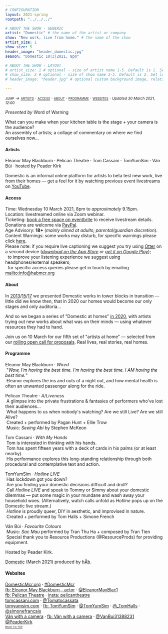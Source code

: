 ```yaml
---
# CONFIGURATION
layout: 2021-spring
rootpath: "../../../"

# ABOUT THE SHOW - GENERIC
artist: "Domestic" # the name of the artist or company
show: "New work, live from home." # the name of the show
artist_size: 1
show_size: 5
header_image: "header_domestic.jpg"  
season: "Domestic 10|3|2021, 8pm"

# ABOUT THE SHOW - LAYOUT
# artist_size: 1 # optional - size of artist name 1-5. Default is 1. Set longer names to lower values
# show_size: 2 # optional - size of show name 2-5. Default is 2. Set longer names to lower values
# header_image: "header.jpg" # optional custom background image, relative to current page

---
```

<span style='font-variant: small-caps'>jump → [artists](/current/2021-domestic/march/#artists) · [access](/current/2021-domestic/march/#access) · [about](/current/2021-domestic/march/#about) · [programme](/current/2021-domestic/march/#programme) · [websites](/current/2021-domestic/march/#websites)</span> · <small>*Updated 30 March 2021, 12:00*</small>     
        
*Presented by* Word of Warning        
         
What can you make when your kitchen table is the stage + your camera is the audience?<br>An assembly of artists; a collage of commentary on where we find ourselves now…     
         
#### Artists       
Eleanor May Blackburn · Pelican Theatre · Tom Cassani · TomYumSim · Vân Bùi · hosted by Peader Kirk        
        
Domestic is an informal online platform for artists to beta test new work, live from their homes — get a feel for it by watching previous event livestreams on <a href="http://youtube.com/playlist?list=PLHmxKLx8cM6BDQVxWcVUAIZapNVroOJWj" target="_blank">YouTube</a>.        
         
#### Access            
Time: Wednesday 10 March 2021, 8pm to *approximately* 9.15pm.<br>Location: livestreamed online via Zoom webinar.<br>Ticketing: <a href="http://eventbrite.co.uk/e/domestic-registration-143739676241" target="_blank">book a free space on eventbrite</a> to receive livestream details.<br>Donations are welcome via <a href="http://paypal.me/warnmcr" target="_blank">PayPal</a>.<br>Age Advisory: **18+** (*mainly aimed at adults; parental/guardian discretion*).<br>Content Warnings: some works may disturb, for specific warnings please click [here](/warnings).<br>Please note: if you require live captioning we suggest you try using <a href="http://otter.ai/starter-guide?article=generateNotes" target="_blank">Otter</a> on a second device (*<a href="http://itunes.apple.com/us/app/otter-voice-notes/id1276437113" target="_blank">download on the App Store</a> or <a href="http://play.google.com/store/apps/details?id=com.aisense.otter" target="_blank">get it on Google Play</a>*);<br>&nbsp;&nbsp;to improve your listening experience we suggest using headphones/external speakers;<br>&nbsp;&nbsp;for specific access queries please get in touch by emailing <mailto:info@habmcr.org>         
          
#### About         
In [2013](/archive/2013-domestic)/[15](/archive/2015-domestic)/[17](/archive/2017-autumnwinter/pritchard) we presented Domestic works in tower blocks in transition — little did we know then, that in 2020 our homes would become our only stages and only auditoria…        
        
And so we began a series of "Domestic at homes" [in 2020](/archive/2020-domestic), with artists trying out new works about what was on their minds — using whatever resources they had to hand.         
        
Join us on 10 March for our fifth set of "artists at home" — selected from our <a href="http://domesticmcr.posthaven.com" target="_blank">rolling open call for proposals</a>. Real lives, real stories, real homes.          
        
#### Programme         
Eleanor May Blackburn · *Wired*<br>&nbsp;"*Wow, I'm having the best time. I'm having the best time. I AM having the best time.*"<br>&nbsp;Eleanor explores the ins and outs of a night out, and how mental health is often an unwanted passenger along for the ride.          
        
Pelican Theatre · *A/Liveness*<br>&nbsp;A glimpse into the private frustrations & fantasies of performers who've lost their audiences…<br>&nbsp;What happens to us when nobody's watching? Are we still Live? Are we still Alive?<br>&nbsp;Created + performed by Pagan Hunt + Ellie Trow<br>&nbsp;Music: *Seeing Abi* by Stephen McKeon        
       
Tom Cassani · *With My Hands*<br>&nbsp;Tom is interested in thinking with his hands.<br>&nbsp;Tom has spent fifteen years with a deck of cards in his palms (or at least nearby).<br>&nbsp;His performance explores this long-standing relationship through both procedural and contemplative text and action.         
        
TomYumSim · *Hotline LIVE*<br>&nbsp;Has lockdown got you down?<br>&nbsp;Are you finding your domestic decisions difficult and droll?<br>&nbsp;Call *Hotline LIVE* and speak to Tommy or Simmy about your domestic dilemmas — put some magic in your mundane and wash away your household woes. (Alternatively, watch calls unfold as *Hotline* pops up on the Domestic live stream.)<br>&nbsp;*Hotline* is proudly queer, DIY in aesthetic, and improvised in nature.<br>&nbsp;Created + performed by Tom Halls + Simone French        
       
Vân Bùi · *Favourite Colours*<br>&nbsp;Music: *Sac Mau* performed by Tran Thu Ha + composed by Tran Tien<br>&nbsp;Special thank you to Resource Productions (@ResourceProds) for providing equipment.        
        
Hosted by Peader Kirk.         
         
[Domestic](/hab/domestic) (March 2021) produced by [hÅb](/hab).        
         
#### Websites         
<a href="http://domesticmcr.org" target="_blank">DomesticMcr.org</a> · <a href="http://twitter.com/hashtag/DomesticMcr" target="_blank">#DomesticMcr</a><br><a href="http://facebook.com/Eleanor-May-Blackburn-actor-107733671375039" target="_blank">fb: Eleanor May Blackburn - actor</a> · <a href="http://twitter.com/EleanorMayBlac1" target="_blank">@EleanorMayBlac1</a><br><a href="http://facebook.com/Pelican-Theatre-106629694824947" target="_blank">fb: Pelican Theatre</a> · <a href="http://instagram.com/pelicantheatre" target="_blank">insta: pelicantheatre</a><br><a href="http://tomcassani.com" target="_blank">tomcassani.com</a> · <a href="http://twitter.com/Tomatocassata" target="_blank">@Tomatocassata</a><br><a href="http://tomyumsim.com" target="_blank">tomyumsim.com</a> · <a href="http://facebook.com/tomyumsim" target="_blank">fb: TomYumSim</a> · <a href="http://twitter.com/TomYumSim" target="_blank">@TomYumSim</a> · <a href="http://twitter.com/_TomHalls" target="_blank">@_TomHalls</a> · <a href="http://twitter.com/simonefrancais" target="_blank">@simonefrancais</a><br><a href="http://vanwithacamera.wixsite.com/portfolio" target="_blank">Vân with a camera</a> · <a href="http://facebook.com/vanwithacamera" target="_blank">fb: Vân with a camera</a> · <a href="http://twitter.com/VanBui31388231" target="_blank">@VanBui31388231</a><br><a href="http://twitter.com/PeaderKirk" target="_blank">@PeaderKirk</a>                
<small><span style='font-variant: small-caps'>[back to top](/current/2021-domestic/march)</span></small>
